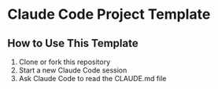 # Claude Code Project Template

## How to Use This Template

1. Clone or fork this repository
2. Start a new Claude Code session
3. Ask Claude Code to read the CLAUDE.md file